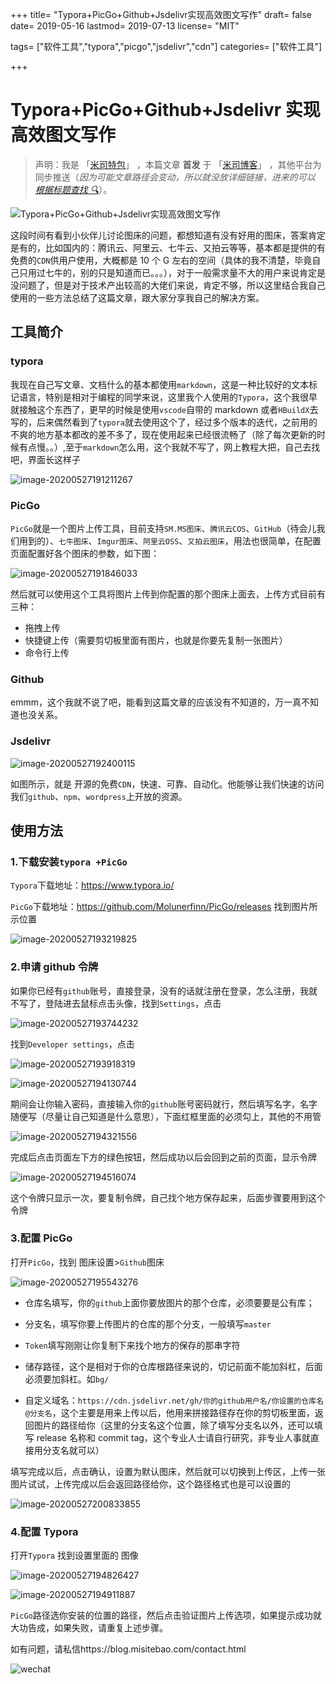 +++
title= "Typora+PicGo+Github+Jsdelivr实现高效图文写作"
draft= false
date= 2019-05-16
lastmod= 2019-07-13
license= "MIT"

tags= ["软件工具","typora","picgo","jsdelivr","cdn"]
categories= ["软件工具"]

+++

# Typora+PicGo+Github+Jsdelivr 实现高效图文写作

> 声明：我是 「[米司特包](http://misitebao.com)」 ，本篇文章 **首发** 于 「[米司博客](http://blog.misitebao.com)」 ，其他平台为同步推送（_因为可能文章路径会变动，所以就没放详细链接，进来的可以 [根据标题查找 🔍](http://blog.misitebao.com/posts/)_）。

![Typora+PicGo+Github+Jsdelivr实现高效图文写作](https://cdn.jsdelivr.net/gh/misitebao/CDN/cover/003.png)

这段时间有看到小伙伴儿讨论图床的问题，都想知道有没有好用的图床，答案肯定是有的，比如国内的：腾讯云、阿里云、七牛云、又拍云等等，基本都是提供的有免费的`CDN`供用户使用，大概都是 10 个 G 左右的空间（具体的我不清楚，毕竟自己只用过七牛的，别的只是知道而已。。。），对于一般需求量不大的用户来说肯定是没问题了，但是对于技术产出较高的大佬们来说，肯定不够，所以这里结合我自己使用的一些方法总结了这篇文章，跟大家分享我自己的解决方案。

## 工具简介

### typora

我现在自己写文章、文档什么的基本都使用`markdown`，这是一种比较好的文本标记语言，特别是相对于编程的同学来说，这里我个人使用的`Typora`，这个我很早就接触这个东西了，更早的时候是使用`vscode`自带的 markdown 或者`HBuildX`去写的，后来偶然看到了`typora`就去使用这个了，经过多个版本的迭代，之前用的不爽的地方基本都改的差不多了，现在使用起来已经很流畅了（除了每次更新的时候有点慢。。）,至于`markdown`怎么用，这个我就不写了，网上教程大把，自己去找吧，界面长这样子

![image-20200527191211267](https://cdn.jsdelivr.net/gh/misitebao/CDN/md/20200527191214.png)

### PicGo

`PicGo`就是一个图片上传工具，目前支持`SM.MS图床`、`腾讯云COS`、`GitHub`（待会儿我们用到的）、`七牛图床`、`Imgur图床`、`阿里云OSS`、`又拍云图床`，用法也很简单，在配置页面配置好各个图床的参数，如下图：

![image-20200527191846033](https://cdn.jsdelivr.net/gh/misitebao/CDN/md/20200527191847.png)

然后就可以使用这个工具将图片上传到你配置的那个图床上面去，上传方式目前有三种：

- 拖拽上传
- 快捷键上传（需要剪切板里面有图片，也就是你要先复制一张图片）
- 命令行上传

### Github

emmm，这个我就不说了吧，能看到这篇文章的应该没有不知道的，万一真不知道也没关系。

### Jsdelivr

![image-20200527192400115](https://cdn.jsdelivr.net/gh/misitebao/CDN/md/20200527192402.png)

如图所示，就是 开源的免费`CDN`，快速、可靠、自动化。他能够让我们快速的访问我们`github`、`npm`、`wordpress`上开放的资源。

## 使用方法

### 1.下载安装`typora +PicGo`

`Typora`下载地址：https://www.typora.io/

`PicGo`下载地址：https://github.com/Molunerfinn/PicGo/releases 找到图片所示位置

![image-20200527193219825](https://cdn.jsdelivr.net/gh/misitebao/CDN/md/20200527204036.png)

### 2.申请 github 令牌

如果你已经有`github`账号，直接登录，没有的话就注册在登录，怎么注册，我就不写了，登陆进去鼠标点击头像，找到`Settings`，点击

![image-20200527193744232](https://cdn.jsdelivr.net/gh/misitebao/CDN/md/20200527204021.png)

找到`Developer settings`，点击

![image-20200527193918319](https://cdn.jsdelivr.net/gh/misitebao/CDN/md/20200527193920.png)

![image-20200527194130744](https://cdn.jsdelivr.net/gh/misitebao/CDN/md/20200527194131.png)

期间会让你输入密码，直接输入你的`github`账号密码就行，然后填写名字，名字随便写（尽量让自己知道是什么意思），下面红框里面的必须勾上，其他的不用管

![image-20200527194321556](https://cdn.jsdelivr.net/gh/misitebao/CDN/md/20200527194407.png)

完成后点击页面左下方的绿色按钮，然后成功以后会回到之前的页面，显示令牌

![image-20200527194516074](https://cdn.jsdelivr.net/gh/misitebao/CDN/md/20200527194517.png)

这个令牌只显示一次，要复制令牌，自己找个地方保存起来，后面步骤要用到这个令牌

### 3.配置 PicGo

打开`PicGo`，找到 图床设置>`Github`图床

![image-20200527195543276](https://cdn.jsdelivr.net/gh/misitebao/CDN/md/20200527195544.png)

- 仓库名填写，你的`github`上面你要放图片的那个仓库，必须要要是公有库；

- 分支名，填写你要上传图片的仓库的那个分支，一般填写`master`

- `Token`填写刚刚让你复制下来找个地方的保存的那串字符

- 储存路径，这个是相对于你的仓库根路径来说的，切记前面不能加斜杠，后面必须要加斜杠。如`bg/`
- 自定义域名：`https://cdn.jsdelivr.net/gh/你的github用户名/你设置的仓库名@分支名`，这个主要是用来上传以后，他用来拼接路径存在你的剪切板里面，返回图片的路径给你（这里的分支名这个位置，除了填写分支名以外，还可以填写 release 名称和 commit tag，这个专业人士请自行研究，非专业人事就直接用分支名就可以）

填写完成以后，点击确认，设置为默认图床，然后就可以切换到上传区，上传一张图片试试，上传完成以后会返回路径给你，这个路径格式也是可以设置的

![image-20200527200833855](https://cdn.jsdelivr.net/gh/misitebao/CDN/md/20200527200835.png)

### 4.配置 Typora

打开`Typora` 找到设置里面的 图像

![image-20200527194826427](https://cdn.jsdelivr.net/gh/misitebao/CDN/md/20200527194827.png)

![image-20200527194911887](https://cdn.jsdelivr.net/gh/misitebao/CDN/md/20200527194912.png)

`PicGo`路径选你安装的位置的路径，然后点击验证图片上传选项，如果提示成功就大功告成，如果失败，请重复上述步骤。

如有问题，请私信https://blog.misitebao.com/contact.html

![wechat](https://cdn.jsdelivr.net/gh/misitebao/CDN/wechat_misitebao.jpg)
